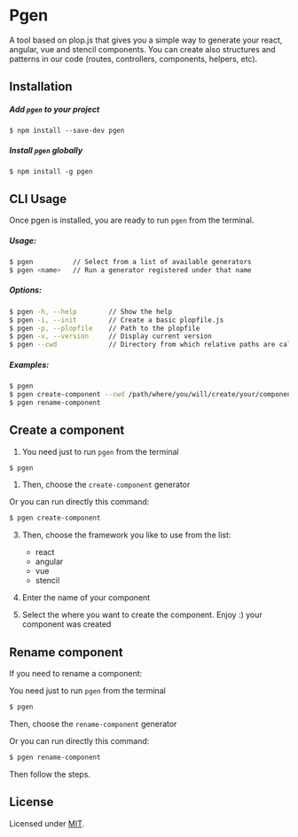 Pgen
======

A tool based on plop.js that gives you a simple way to generate your react, angular, vue and stencil components.
You can create also structures and patterns in our code (routes, controllers, components, helpers, etc).

## Installation
##### Add `pgen` to your project
```
$ npm install --save-dev pgen
```
##### Install `pgen` globally
```
$ npm install -g pgen
```

## CLI Usage
Once pgen is installed, you are ready to run ``pgen`` from the terminal.

##### Usage:
```bash
$ pgen          // Select from a list of available generators
$ pgen <name>   // Run a generator registered under that name
```
##### Options:

```bash
$ pgen -h, --help        // Show the help
$ pgen -i, --init        // Create a basic plopfile.js
$ pgen -p, --plopfile    // Path to the plopfile
$ pgen -v, --version     // Display current version
$ pgen --cwd             // Directory from which relative paths are calculated against
```
##### Examples:

```bash
$ pgen
$ pgen create-component --cwd /path/where/you/will/create/your/component
$ pgen rename-component
```

## Create a component

1. You need just to run `pgen` from the terminal
```bash
$ pgen
```
1. Then, choose the `create-component` generator
   

Or you can run directly this command:

```bash
$ pgen create-component
```

3. Then, choose the framework you like to use from the list:
    - react
    - angular
    - vue
    - stencil

4. Enter the name of your component
5. Select the where you want to create the component.
Enjoy :) your component was created
   

## Rename component

If you need to rename a component:

You need just to run `pgen` from the terminal
```bash
$ pgen
```
Then, choose the `rename-component` generator
   
Or you can run directly this command:

```bash
$ pgen rename-component
```

Then follow the steps.

## License

Licensed under [MIT](./LICENSE).

